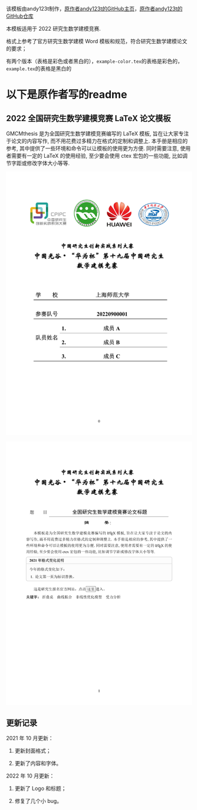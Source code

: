 该模板由andy123t制作，[原作者andy123t的GitHub主页](https://github.com/andy123t)，[原作者andy123t的GitHub仓库](https://github.com/andy123t/GMCMthesis)

本模板适用于 2022 研究生数学建模竞赛.

格式上参考了官方研究生数学建模 Word 模板和规范，符合研究生数学建模论文的要求；

有两个版本（表格是彩色或者黑白的），`example-color.tex`的表格是彩色的，`example.tex`的表格是黑白的

# 以下是原作者写的readme
## 2022 全国研究生数学建模竞赛 LaTeX 论文模板

GMCMthesis 是为全国研究生数学建模竞赛编写的 LaTeX 模板, 旨在让大家专注于论文的内容写作, 而不用花费过多精力在格式的定制和调整上. 本手册是相应的参考, 其中提供了一些环境和命令可以让模板的使用更为方便. 同时需要注意, 使用者需要有一定的 LaTeX 的使用经验, 至少要会使用 ctex 宏包的一些功能, 比如调节字距或修改字体大小等等.

![example_1](example_1.png)

![example_2](example_2.png)

## 更新记录

2021 年 10 月更新：

1. 更新封面格式；

2. 更新了内容和字体。
 
2022 年 10 月更新：

1. 更新了 Logo 和标题；

2. 修复了几个小 bug。
